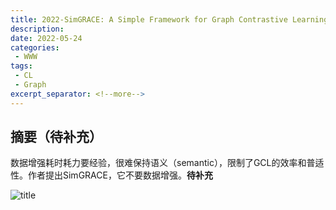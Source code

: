 ```yaml
---
title: 2022-SimGRACE: A Simple Framework for Graph Contrastive Learning without Data Augmentation
description:
date: 2022-05-24
categories:
 - WWW
tags:
 - CL
 - Graph
excerpt_separator: <!--more--> 
---
```


## 摘要（待补充）

数据增强耗时耗力要经验，很难保持语义（semantic），限制了GCL的效率和普适性。作者提出SimGRACE，它不要数据增强。**待补充**<!--more-->

![title](https://sunjc911.github.io/assets/images/SimGRACE/title.png)